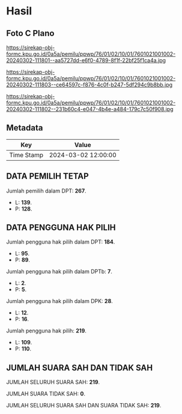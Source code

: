 # Hasil

## Foto C Plano

https://sirekap-obj-formc.kpu.go.id/0a5a/pemilu/ppwp/76/01/02/10/01/7601021001002-20240302-111801--aa5727dd-e6f0-4789-8f1f-22bf25f1ca4a.jpg

https://sirekap-obj-formc.kpu.go.id/0a5a/pemilu/ppwp/76/01/02/10/01/7601021001002-20240302-111803--ce64597c-f876-4c0f-b247-5df294c9b8bb.jpg

https://sirekap-obj-formc.kpu.go.id/0a5a/pemilu/ppwp/76/01/02/10/01/7601021001002-20240302-111802--231b60c4-e047-4b4e-a484-179c7c50f908.jpg


## Metadata

| Key        | Value               |
| ---------- | ------------------- |
| Time Stamp | 2024-03-02 12:00:00 |


## DATA PEMILIH TETAP

Jumlah pemilih dalam DPT: **267**.
 * L: **139**.
 * P: **128**.

## DATA PENGGUNA HAK PILIH

Jumlah pengguna hak pilih dalam DPT: **184**.
 * L: **95**.
 * P: **89**.

Jumlah pengguna hak pilih dalam DPTb: **7**.
 * L: **2**.
 * P: **5**.

Jumlah pengguna hak pilih dalam DPK: **28**.
 * L: **12**.
 * P: **16**.

Jumlah pengguna hak pilih: **219**.
 * L: **109**.
 * P: **110**.

## JUMLAH SUARA SAH DAN TIDAK SAH

JUMLAH SELURUH SUARA SAH: **219**.

JUMLAH SUARA TIDAK SAH: **0**.

JUMLAH SELURUH SUARA SAH DAN SUARA TIDAK SAH: **219**.


